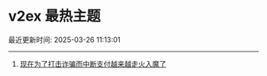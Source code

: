 # v2ex 最热主题

最近更新时间: 2025-03-26 11:13:01

--- 
1. [现在为了打击诈骗而中断支付越来越走火入魔了](https://www.v2ex.com/t/1121075) 
